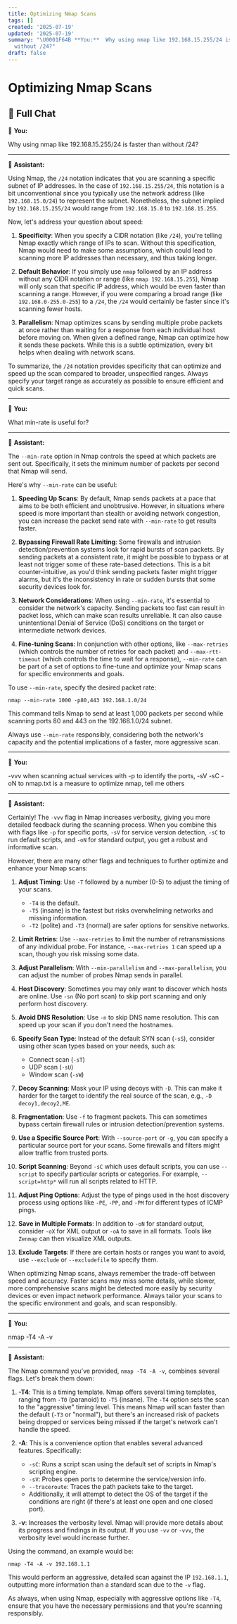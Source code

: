 ```yaml
---
title: Optimizing Nmap Scans
tags: []
created: '2025-07-19'
updated: '2025-07-19'
summary: "\U0001F64B **You:**  Why using nmap like 192.168.15.255/24 is faster than
  without /24?"
draft: false
---
```


# Optimizing Nmap Scans

## 🧠 Full Chat

🙋 **You:**

Why using nmap like 192.168.15.255/24 is faster than without /24?

---

🤖 **Assistant:**

Using Nmap, the `/24` notation indicates that you are scanning a specific subnet of IP addresses. In the case of `192.168.15.255/24`, this notation is a bit unconventional since you typically use the network address (like `192.168.15.0/24`) to represent the subnet. Nonetheless, the subnet implied by `192.168.15.255/24` would range from `192.168.15.0` to `192.168.15.255`.

Now, let's address your question about speed:

1. **Specificity**: When you specify a CIDR notation (like `/24`), you're telling Nmap exactly which range of IPs to scan. Without this specification, Nmap would need to make some assumptions, which could lead to scanning more IP addresses than necessary, and thus taking longer.

2. **Default Behavior**: If you simply use `nmap` followed by an IP address without any CIDR notation or range (like `nmap 192.168.15.255`), Nmap will only scan that specific IP address, which would be even faster than scanning a range. However, if you were comparing a broad range (like `192.168.0-255.0-255`) to a `/24`, the `/24` would certainly be faster since it's scanning fewer hosts.

3. **Parallelism**: Nmap optimizes scans by sending multiple probe packets at once rather than waiting for a response from each individual host before moving on. When given a defined range, Nmap can optimize how it sends these packets. While this is a subtle optimization, every bit helps when dealing with network scans.

To summarize, the `/24` notation provides specificity that can optimize and speed up the scan compared to broader, unspecified ranges. Always specify your target range as accurately as possible to ensure efficient and quick scans.

---

🙋 **You:**

What min-rate is useful for?

---

🤖 **Assistant:**

The `--min-rate` option in Nmap controls the speed at which packets are sent out. Specifically, it sets the minimum number of packets per second that Nmap will send.

Here's why `--min-rate` can be useful:

1. **Speeding Up Scans**: By default, Nmap sends packets at a pace that aims to be both efficient and unobtrusive. However, in situations where speed is more important than stealth or avoiding network congestion, you can increase the packet send rate with `--min-rate` to get results faster.

2. **Bypassing Firewall Rate Limiting**: Some firewalls and intrusion detection/prevention systems look for rapid bursts of scan packets. By sending packets at a consistent rate, it might be possible to bypass or at least not trigger some of these rate-based detections. This is a bit counter-intuitive, as you'd think sending packets faster might trigger alarms, but it's the inconsistency in rate or sudden bursts that some security devices look for.

3. **Network Considerations**: When using `--min-rate`, it's essential to consider the network's capacity. Sending packets too fast can result in packet loss, which can make scan results unreliable. It can also cause unintentional Denial of Service (DoS) conditions on the target or intermediate network devices.

4. **Fine-tuning Scans**: In conjunction with other options, like `--max-retries` (which controls the number of retries for each packet) and `--max-rtt-timeout` (which controls the time to wait for a response), `--min-rate` can be part of a set of options to fine-tune and optimize your Nmap scans for specific environments and goals.

To use `--min-rate`, specify the desired packet rate:

```
nmap --min-rate 1000 -p80,443 192.168.1.0/24
```

This command tells Nmap to send at least 1,000 packets per second while scanning ports 80 and 443 on the 192.168.1.0/24 subnet.

Always use `--min-rate` responsibly, considering both the network's capacity and the potential implications of a faster, more aggressive scan.

---

🙋 **You:**

-vvv when scanning actual services with -p to identify the ports, -sV -sC -oN to nmap.txt is a measure to optimize nmap, tell me others

---

🤖 **Assistant:**

Certainly! The `-vvv` flag in Nmap increases verbosity, giving you more detailed feedback during the scanning process. When you combine this with flags like `-p` for specific ports, `-sV` for service version detection, `-sC` to run default scripts, and `-oN` for standard output, you get a robust and informative scan.

However, there are many other flags and techniques to further optimize and enhance your Nmap scans:

1. **Adjust Timing**: Use `-T` followed by a number (0-5) to adjust the timing of your scans.
   - `-T4` is the default.
   - `-T5` (insane) is the fastest but risks overwhelming networks and missing information.
   - `-T2` (polite) and `-T3` (normal) are safer options for sensitive networks.

2. **Limit Retries**: Use `--max-retries` to limit the number of retransmissions of any individual probe. For instance, `--max-retries 1` can speed up a scan, though you risk missing some data.

3. **Adjust Parallelism**: With `--min-parallelism` and `--max-parallelism`, you can adjust the number of probes Nmap sends in parallel.

4. **Host Discovery**: Sometimes you may only want to discover which hosts are online. Use `-sn` (No port scan) to skip port scanning and only perform host discovery.

5. **Avoid DNS Resolution**: Use `-n` to skip DNS name resolution. This can speed up your scan if you don't need the hostnames.

6. **Specify Scan Type**: Instead of the default SYN scan (`-sS`), consider using other scan types based on your needs, such as:
   - Connect scan (`-sT`)
   - UDP scan (`-sU`)
   - Window scan (`-sW`)

7. **Decoy Scanning**: Mask your IP using decoys with `-D`. This can make it harder for the target to identify the real source of the scan, e.g., `-D decoy1,decoy2,ME`.

8. **Fragmentation**: Use `-f` to fragment packets. This can sometimes bypass certain firewall rules or intrusion detection/prevention systems.

9. **Use a Specific Source Port**: With `--source-port` or `-g`, you can specify a particular source port for your scans. Some firewalls and filters might allow traffic from trusted ports.

10. **Script Scanning**: Beyond `-sC` which uses default scripts, you can use `--script` to specify particular scripts or categories. For example, `--script=http*` will run all scripts related to HTTP.

11. **Adjust Ping Options**: Adjust the type of pings used in the host discovery process using options like `-PE`, `-PP`, and `-PM` for different types of ICMP pings.

12. **Save in Multiple Formats**: In addition to `-oN` for standard output, consider `-oX` for XML output or `-oA` to save in all formats. Tools like `Zenmap` can then visualize XML outputs.

13. **Exclude Targets**: If there are certain hosts or ranges you want to avoid, use `--exclude` or `--excludefile` to specify them.

When optimizing Nmap scans, always remember the trade-off between speed and accuracy. Faster scans may miss some details, while slower, more comprehensive scans might be detected more easily by security devices or even impact network performance. Always tailor your scans to the specific environment and goals, and scan responsibly.

---

🙋 **You:**

nmap -T4 -A -v

---

🤖 **Assistant:**

The Nmap command you've provided, `nmap -T4 -A -v`, combines several flags. Let's break them down:

1. **-T4**: This is a timing template. Nmap offers several timing templates, ranging from `-T0` (paranoid) to `-T5` (insane). The `-T4` option sets the scan to the "aggressive" timing level. This means Nmap will scan faster than the default (`-T3` or "normal"), but there's an increased risk of packets being dropped or services being missed if the target's network can't handle the speed.

2. **-A**: This is a convenience option that enables several advanced features. Specifically:
   - `-sC`: Runs a script scan using the default set of scripts in Nmap's scripting engine.
   - `-sV`: Probes open ports to determine the service/version info.
   - `--traceroute`: Traces the path packets take to the target.
   - Additionally, it will attempt to detect the OS of the target if the conditions are right (if there's at least one open and one closed port).

3. **-v**: Increases the verbosity level. Nmap will provide more details about its progress and findings in its output. If you use `-vv` or `-vvv`, the verbosity level would increase further.

Using the command, an example would be:

```
nmap -T4 -A -v 192.168.1.1
```

This would perform an aggressive, detailed scan against the IP `192.168.1.1`, outputting more information than a standard scan due to the `-v` flag.

As always, when using Nmap, especially with aggressive options like `-T4`, ensure that you have the necessary permissions and that you're scanning responsibly.